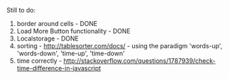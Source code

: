 
Still to do:
1. border around cells - DONE
2. Load More Button functionality - DONE
3. Localstorage - DONE
4. sorting - http://tablesorter.com/docs/  - using the paradigm 'words-up', 'words-down', 'time-up', 'time-down'
5. time correctly - http://stackoverflow.com/questions/1787939/check-time-difference-in-javascript
